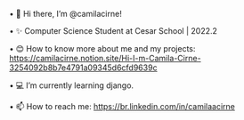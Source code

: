 • 👋 Hi there, I’m @camilacirne!

• ✨ Computer Science Student at Cesar School | 2022.2

• 😊 How to know more about me and my projects: https://camilacirne.notion.site/Hi-I-m-Camila-Cirne-3254092b8b7e4791a09345d6cfd9639c

• 💻 I’m currently learning django.

• 📫 How to reach me: https://br.linkedin.com/in/camilaacirne
